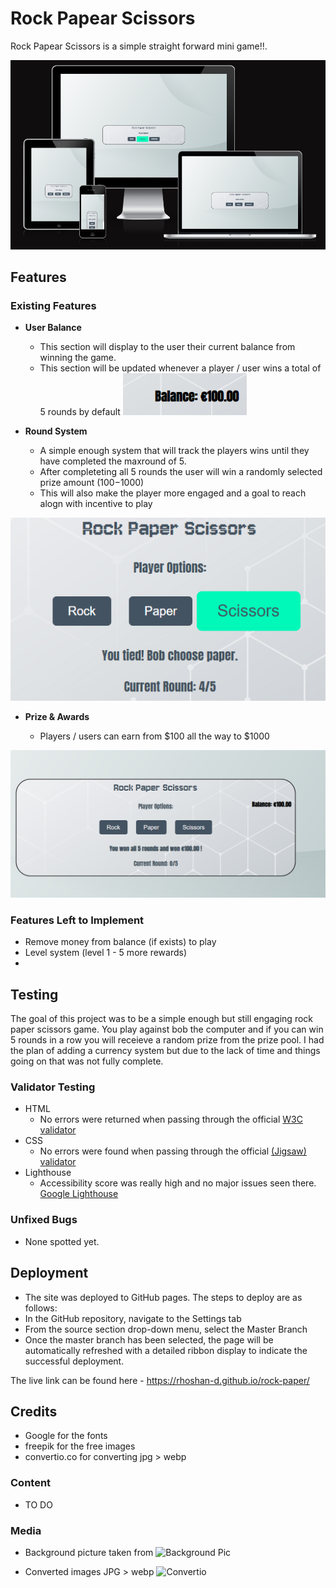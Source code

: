 # Rock Papear Scissors
  Rock Papear Scissors is a simple straight forward mini game!!. 

  ![Responsice Mockup](https://github.com/rhoshan-d/rock-paper/blob/main/readme_assets/rock_paper_mockup.png)

## Features

### Existing Features

- __User Balance__

  - This section will display to the user their current balance from winning the game.
  - This section will be updated whenever a player / user wins a total of 5 rounds by default
![User Balance](https://github.com/rhoshan-d/rock-paper/blob/main/readme_assets/rock_paper_userbal.png)

- __Round System__ 

  - A simple enough system that will track the players wins until they have completed the maxround of 5. 
  - After completeting all 5 rounds the user will win a randomly selected prize amount ($100-$1000)
  - This will also make the player more engaged and a goal to reach alogn with incentive to play

![Round System](https://github.com/rhoshan-d/rock-paper/blob/main/readme_assets/round_system.png)

- __Prize & Awards__

  - Players / users can earn from $100 all the way to $1000

![Prize & Awards](https://github.com/rhoshan-d/rock-paper/blob/main/readme_assets/prize_awards_system.png)

### Features Left to Implement

- Remove money from balance (if exists) to play
- Level system (level 1 - 5 more rewards)
- 

## Testing 

The goal of this project was to be a simple enough but still engaging rock paper scissors game. You play against bob the computer and if you can win 5 rounds in a row you will receieve a random prize from the prize pool. I had the plan of adding a currency system but due to the lack of time and things going on that was not fully complete.

### Validator Testing 

- HTML
  - No errors were returned when passing through the official [W3C validator](/readme_assets/w3html_validator.png)
- CSS
  - No errors were found when passing through the official [(Jigsaw) validator](/readme_assets/jigsaw_validator.png)
- Lighthouse 
  - Accessibility score was really high and no major issues seen there.  [Google Lighthouse](/readme_assets/lighthouse-score.png)

### Unfixed Bugs

- None spotted yet.

## Deployment

- The site was deployed to GitHub pages. The steps to deploy are as follows: 
- In the GitHub repository, navigate to the Settings tab 
- From the source section drop-down menu, select the Master Branch
- Once the master branch has been selected, the page will be automatically refreshed with a detailed ribbon display to indicate the successful deployment. 

The live link can be found here - https://rhoshan-d.github.io/rock-paper/


## Credits 

- Google for the fonts
- freepik for the free images
- convertio.co for converting jpg > webp

### Content 

- TO DO

### Media

- Background picture taken from ![Background Pic](https://www.freepik.com/)

- Converted images JPG > webp ![Convertio](https://convertio.co/)